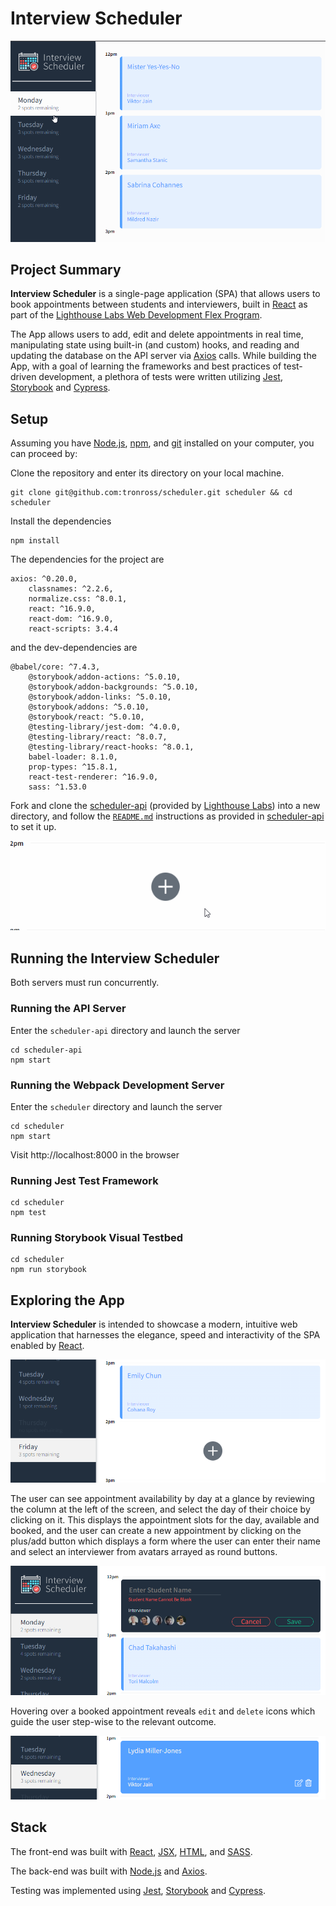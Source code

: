 # Interview Scheduler

<img src ="public\README_images\int-sched-1.gif" alt="Interview Scheduler screenshot gif">

## Project Summary

<b>Interview Scheduler</b> is a single-page application (SPA) that allows users to book appointments between students and interviewers, built in [React](https://reactjs.org/) as part of the [Lighthouse Labs Web Development Flex Program](https://www.lighthouselabs.ca/en/web-development-flex-program).

The App allows users to add, edit and delete appointments in real time, manipulating state using built-in (and custom) hooks, and reading and updating the database on the API server via [Axios](https://axios-http.com/docs/intro) calls. While building the App, with a goal of learning the frameworks and best practices of test-driven development, a plethora of tests were written utilizing [Jest](https://jestjs.io/), [Storybook](https://storybook.js.org/) and [Cypress](https://docs.cypress.io/guides/overview/why-cypress). 

## Setup
Assuming you have [Node.js](https://nodejs.org/en/), [npm](https://www.npmjs.com/), and [git](https://git-scm.com/) installed on your computer, you can proceed by:

Clone the repository and enter its directory on your local machine.
```
git clone git@github.com:tronross/scheduler.git scheduler && cd scheduler
```
Install the dependencies
```
npm install
```
The dependencies for the project are 
```
axios: ^0.20.0,
    classnames: ^2.2.6,
    normalize.css: ^8.0.1,
    react: ^16.9.0,
    react-dom: ^16.9.0,
    react-scripts: 3.4.4
```
and the dev-dependencies are
```
@babel/core: ^7.4.3,
    @storybook/addon-actions: ^5.0.10,
    @storybook/addon-backgrounds: ^5.0.10,
    @storybook/addon-links: ^5.0.10,
    @storybook/addons: ^5.0.10,
    @storybook/react: ^5.0.10,
    @testing-library/jest-dom: ^4.0.0,
    @testing-library/react: ^8.0.7,
    @testing-library/react-hooks: ^8.0.1,
    babel-loader: 8.1.0,
    prop-types: ^15.8.1,
    react-test-renderer: ^16.9.0,
    sass: ^1.53.0
```

Fork and clone the [scheduler-api](https://github.com/lighthouse-labs/scheduler-api) (provided by [Lighthouse Labs](https://www.lighthouselabs.ca/)) into a new directory, and follow the [`README.md`](https://github.com/lighthouse-labs/scheduler-api#readme) instructions as provided in [scheduler-api](https://github.com/lighthouse-labs/scheduler-api) to set it up.

<img src ="public\README_images\int-sched-2.gif" alt="Interview Scheduler empty appointment gif">

## Running the Interview Scheduler
Both servers must run concurrently.

### Running the API Server
Enter the `scheduler-api` directory and launch the server
```
cd scheduler-api
npm start
```

### Running the Webpack Development Server
Enter the `scheduler` directory and launch the server
```
cd scheduler
npm start
```
Visit http://localhost:8000 in the browser
### Running Jest Test Framework

```
cd scheduler
npm test
```

### Running Storybook Visual Testbed

```
cd scheduler
npm run storybook
```

## Exploring the App
<b>Interview Scheduler</b> is intended to showcase a modern, intuitive web application that harnesses the elegance, speed and interactivity of the SPA enabled by [React](https://reactjs.org/).

<img src ="public\README_images\int-sched-4.png" alt="Interview Scheduler empty appointment screenshot">



The user can see appointment availability by day at a glance by reviewing the column at the left of the screen, and select the day of their choice by clicking on it. This displays the appointment slots for the day, available and booked, and the user can create a new appointment by clicking on the plus/add button which displays a form where the user can enter their name and select an interviewer from avatars arrayed as round buttons.

<img src ="public\README_images\int-sched-3.png" alt="Interview Scheduler empty appointment form screenshot">

Hovering over a booked appointment reveals `edit` and `delete` icons which guide the user step-wise to the relevant outcome.

<img src ="public\README_images\int-sched-5.png" alt="Interview Scheduler empty appointment screenshot">


## Stack
The front-end was built with [React](https://reactjs.org/), [JSX](https://reactjs.org/docs/introducing-jsx.html), [HTML](https://developer.mozilla.org/en-US/docs/Web/HTML), and [SASS](https://sass-lang.com/documentation/syntax). 

The back-end was built with [Node.js](https://nodejs.org/en/) and [Axios](https://axios-http.com/docs/intro).

Testing was implemented using [Jest](https://jestjs.io/), [Storybook](https://storybook.js.org/) and [Cypress](https://docs.cypress.io/guides/overview/why-cypress).